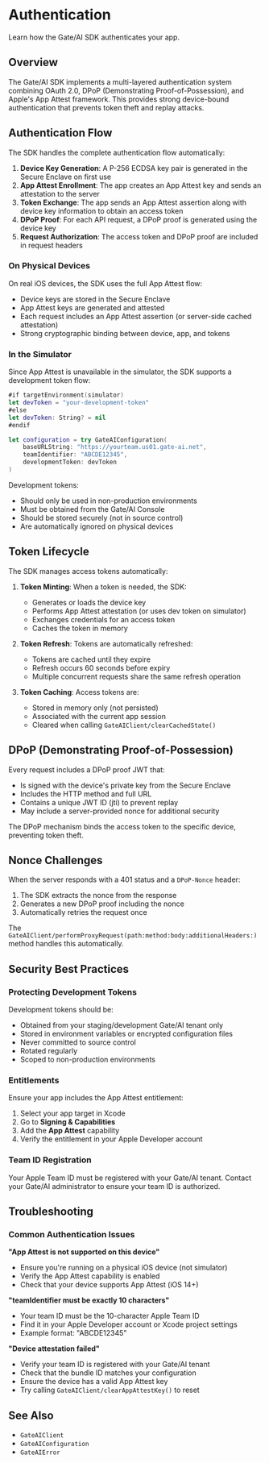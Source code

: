 # Authentication

Learn how the Gate/AI SDK authenticates your app.

## Overview

The Gate/AI SDK implements a multi-layered authentication system combining OAuth 2.0, DPoP (Demonstrating Proof-of-Possession), and Apple's App Attest framework. This provides strong device-bound authentication that prevents token theft and replay attacks.

## Authentication Flow

The SDK handles the complete authentication flow automatically:

1. **Device Key Generation**: A P-256 ECDSA key pair is generated in the Secure Enclave on first use
2. **App Attest Enrollment**: The app creates an App Attest key and sends an attestation to the server
3. **Token Exchange**: The app sends an App Attest assertion along with device key information to obtain an access token
4. **DPoP Proof**: For each API request, a DPoP proof is generated using the device key
5. **Request Authorization**: The access token and DPoP proof are included in request headers

### On Physical Devices

On real iOS devices, the SDK uses the full App Attest flow:

- Device keys are stored in the Secure Enclave
- App Attest keys are generated and attested
- Each request includes an App Attest assertion (or server-side cached attestation)
- Strong cryptographic binding between device, app, and tokens

### In the Simulator

Since App Attest is unavailable in the simulator, the SDK supports a development token flow:

```swift
#if targetEnvironment(simulator)
let devToken = "your-development-token"
#else
let devToken: String? = nil
#endif

let configuration = try GateAIConfiguration(
    baseURLString: "https://yourteam.us01.gate-ai.net",
    teamIdentifier: "ABCDE12345",
    developmentToken: devToken
)
```

Development tokens:
- Should only be used in non-production environments
- Must be obtained from the Gate/AI Console
- Should be stored securely (not in source control)
- Are automatically ignored on physical devices

## Token Lifecycle

The SDK manages access tokens automatically:

1. **Token Minting**: When a token is needed, the SDK:
   - Generates or loads the device key
   - Performs App Attest attestation (or uses dev token on simulator)
   - Exchanges credentials for an access token
   - Caches the token in memory

2. **Token Refresh**: Tokens are automatically refreshed:
   - Tokens are cached until they expire
   - Refresh occurs 60 seconds before expiry
   - Multiple concurrent requests share the same refresh operation

3. **Token Caching**: Access tokens are:
   - Stored in memory only (not persisted)
   - Associated with the current app session
   - Cleared when calling ``GateAIClient/clearCachedState()``

## DPoP (Demonstrating Proof-of-Possession)

Every request includes a DPoP proof JWT that:

- Is signed with the device's private key from the Secure Enclave
- Includes the HTTP method and full URL
- Contains a unique JWT ID (jti) to prevent replay
- May include a server-provided nonce for additional security

The DPoP mechanism binds the access token to the specific device, preventing token theft.

## Nonce Challenges

When the server responds with a 401 status and a `DPoP-Nonce` header:

1. The SDK extracts the nonce from the response
2. Generates a new DPoP proof including the nonce
3. Automatically retries the request once

The ``GateAIClient/performProxyRequest(path:method:body:additionalHeaders:)`` method handles this automatically.

## Security Best Practices

### Protecting Development Tokens

Development tokens should be:

- Obtained from your staging/development Gate/AI tenant only
- Stored in environment variables or encrypted configuration files
- Never committed to source control
- Rotated regularly
- Scoped to non-production environments

### Entitlements

Ensure your app includes the App Attest entitlement:

1. Select your app target in Xcode
2. Go to **Signing & Capabilities**
3. Add the **App Attest** capability
4. Verify the entitlement in your Apple Developer account

### Team ID Registration

Your Apple Team ID must be registered with your Gate/AI tenant. Contact your Gate/AI administrator to ensure your team ID is authorized.

## Troubleshooting

### Common Authentication Issues

**"App Attest is not supported on this device"**
- Ensure you're running on a physical iOS device (not simulator)
- Verify the App Attest capability is enabled
- Check that your device supports App Attest (iOS 14+)

**"teamIdentifier must be exactly 10 characters"**
- Your team ID must be the 10-character Apple Team ID
- Find it in your Apple Developer account or Xcode project settings
- Example format: "ABCDE12345"

**"Device attestation failed"**
- Verify your team ID is registered with your Gate/AI tenant
- Check that the bundle ID matches your configuration
- Ensure the device has a valid App Attest key
- Try calling ``GateAIClient/clearAppAttestKey()`` to reset

## See Also

- ``GateAIClient``
- ``GateAIConfiguration``
- ``GateAIError``
